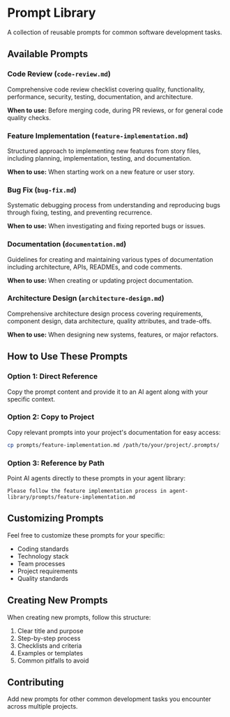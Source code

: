 # Prompt Library

A collection of reusable prompts for common software development tasks.

## Available Prompts

### Code Review (`code-review.md`)
Comprehensive code review checklist covering quality, functionality, performance, security, testing, documentation, and architecture.

**When to use:** Before merging code, during PR reviews, or for general code quality checks.

### Feature Implementation (`feature-implementation.md`)
Structured approach to implementing new features from story files, including planning, implementation, testing, and documentation.

**When to use:** When starting work on a new feature or user story.

### Bug Fix (`bug-fix.md`)
Systematic debugging process from understanding and reproducing bugs through fixing, testing, and preventing recurrence.

**When to use:** When investigating and fixing reported bugs or issues.

### Documentation (`documentation.md`)
Guidelines for creating and maintaining various types of documentation including architecture, APIs, READMEs, and code comments.

**When to use:** When creating or updating project documentation.

### Architecture Design (`architecture-design.md`)
Comprehensive architecture design process covering requirements, component design, data architecture, quality attributes, and trade-offs.

**When to use:** When designing new systems, features, or major refactors.

## How to Use These Prompts

### Option 1: Direct Reference
Copy the prompt content and provide it to an AI agent along with your specific context.

### Option 2: Copy to Project
Copy relevant prompts into your project's documentation for easy access:
```bash
cp prompts/feature-implementation.md /path/to/your/project/.prompts/
```

### Option 3: Reference by Path
Point AI agents directly to these prompts in your agent library:
```
Please follow the feature implementation process in agent-library/prompts/feature-implementation.md
```

## Customizing Prompts

Feel free to customize these prompts for your specific:
- Coding standards
- Technology stack
- Team processes
- Project requirements
- Quality standards

## Creating New Prompts

When creating new prompts, follow this structure:
1. Clear title and purpose
2. Step-by-step process
3. Checklists and criteria
4. Examples or templates
5. Common pitfalls to avoid

## Contributing

Add new prompts for other common development tasks you encounter across multiple projects.
